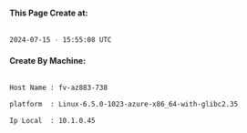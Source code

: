 
   
#### This Page Create at:

```bash

2024-07-15 - 15:55:08 UTC

```

#### Create By Machine:

```bash

Host Name : fv-az883-738

platform  : Linux-6.5.0-1023-azure-x86_64-with-glibc2.35

Ip Local  : 10.1.0.45

```

